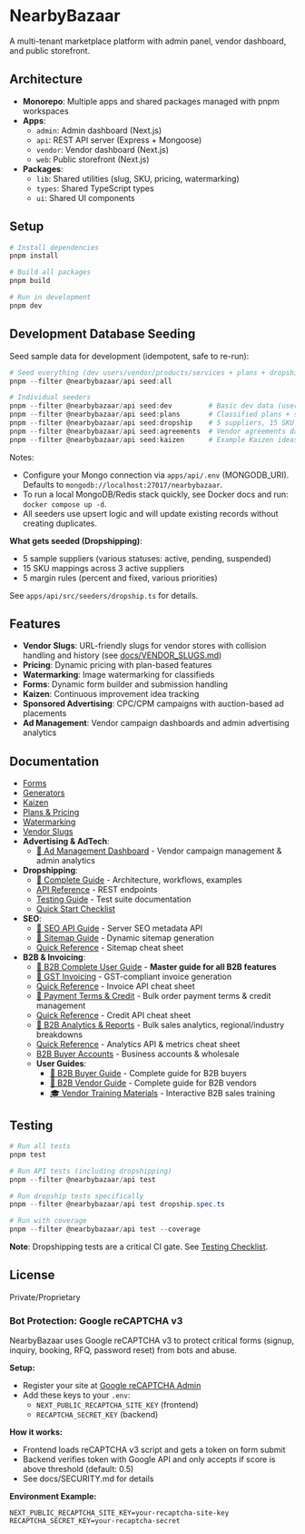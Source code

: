 # NearbyBazaar

A multi-tenant marketplace platform with admin panel, vendor dashboard, and public storefront.

## Architecture
- **Monorepo**: Multiple apps and shared packages managed with pnpm workspaces
- **Apps**:
  - `admin`: Admin dashboard (Next.js)
  - `api`: REST API server (Express + Mongoose)
  - `vendor`: Vendor dashboard (Next.js)
  - `web`: Public storefront (Next.js)
- **Packages**:
  - `lib`: Shared utilities (slug, SKU, pricing, watermarking)
  - `types`: Shared TypeScript types
  - `ui`: Shared UI components

## Setup
```powershell
# Install dependencies
pnpm install

# Build all packages
pnpm build

# Run in development
pnpm dev
```

## Development Database Seeding

Seed sample data for development (idempotent, safe to re-run):

```powershell
# Seed everything (dev users/vendor/products/services + plans + dropship + agreements + optional kaizen)
pnpm --filter @nearbybazaar/api seed:all

# Individual seeders
pnpm --filter @nearbybazaar/api seed:dev         # Basic dev data (users, vendor, 3 products, 1 service)
pnpm --filter @nearbybazaar/api seed:plans       # Classified plans + sample vendor assignment
pnpm --filter @nearbybazaar/api seed:dropship    # 5 suppliers, 15 SKU mappings, 5 margin rules
pnpm --filter @nearbybazaar/api seed:agreements  # Vendor agreements data
pnpm --filter @nearbybazaar/api seed:kaizen      # Example Kaizen ideas/decisions (enable via SEED_KAIZEN_EXAMPLES=true)
```

Notes:
- Configure your Mongo connection via `apps/api/.env` (MONGODB_URI). Defaults to `mongodb://localhost:27017/nearbybazaar`.
- To run a local MongoDB/Redis stack quickly, see Docker docs and run: `docker compose up -d`.
- All seeders use upsert logic and will update existing records without creating duplicates.

**What gets seeded (Dropshipping)**:
- 5 sample suppliers (various statuses: active, pending, suspended)
- 15 SKU mappings across 3 active suppliers
- 5 margin rules (percent and fixed, various priorities)

See `apps/api/src/seeders/dropship.ts` for details.

## Features
- **Vendor Slugs**: URL-friendly slugs for vendor stores with collision handling and history (see [docs/VENDOR_SLUGS.md](./docs/VENDOR_SLUGS.md))
- **Pricing**: Dynamic pricing with plan-based features
- **Watermarking**: Image watermarking for classifieds
- **Forms**: Dynamic form builder and submission handling
- **Kaizen**: Continuous improvement idea tracking
- **Sponsored Advertising**: CPC/CPM campaigns with auction-based ad placements
- **Ad Management**: Vendor campaign dashboards and admin advertising analytics

## Documentation
- [Forms](./docs/FORMS.md)
- [Generators](./docs/GENERATORS.md)
- [Kaizen](./docs/KAIZEN.md)
- [Plans & Pricing](./docs/PLANS.md)
- [Watermarking](./docs/WATERMARKING.md)
- [Vendor Slugs](./docs/VENDOR_SLUGS.md)
- **Advertising & AdTech**:
  - [📘 Ad Management Dashboard](./docs/AD_MANAGEMENT_DASHBOARD.md) - Vendor campaign management & admin analytics
- **Dropshipping**:
  - [📘 Complete Guide](./docs/DROPSHIP.md) - Architecture, workflows, examples
  - [API Reference](./docs/DROPSHIP_API.md) - REST endpoints
  - [Testing Guide](./docs/DROPSHIP_TESTING.md) - Test suite documentation
  - [Quick Start Checklist](./docs/DROPSHIP_TESTING_CHECKLIST.md)
- **SEO**:
  - [📘 SEO API Guide](./docs/SEO_API.md) - Server SEO metadata API
  - [📘 Sitemap Guide](./docs/SITEMAP.md) - Dynamic sitemap generation
  - [Quick Reference](./docs/SITEMAP_QUICK_REFERENCE.md) - Sitemap cheat sheet
- **B2B & Invoicing**:
  - [📘 B2B Complete User Guide](./docs/B2B_USER_GUIDE.md) - **Master guide for all B2B features**
  - [📘 GST Invoicing](./docs/GST_INVOICING.md) - GST-compliant invoice generation
  - [Quick Reference](./docs/GST_INVOICING_QUICK_REFERENCE.md) - Invoice API cheat sheet
  - [📘 Payment Terms & Credit](./docs/PAYMENT_TERMS.md) - Bulk order payment terms & credit management
  - [Quick Reference](./docs/PAYMENT_TERMS_QUICK_REFERENCE.md) - Credit API cheat sheet
  - [📘 B2B Analytics & Reports](./docs/B2B_ANALYTICS.md) - Bulk sales analytics, regional/industry breakdowns
  - [Quick Reference](./docs/B2B_ANALYTICS_QUICK_REFERENCE.md) - Analytics API & metrics cheat sheet
  - [B2B Buyer Accounts](./docs/B2B_BUYER_ACCOUNTS.md) - Business accounts & wholesale
  - **User Guides**:
    - [📘 B2B Buyer Guide](./docs/B2B_BUYER_GUIDE.md) - Complete guide for B2B buyers
    - [📘 B2B Vendor Guide](./docs/B2B_VENDOR_GUIDE.md) - Complete guide for B2B vendors
    - [🎓 Vendor Training Materials](./docs/VENDOR_TRAINING.md) - Interactive B2B sales training

## Testing
```powershell
# Run all tests
pnpm test

# Run API tests (including dropshipping)
pnpm --filter @nearbybazaar/api test

# Run dropship tests specifically
pnpm --filter @nearbybazaar/api test dropship.spec.ts

# Run with coverage
pnpm --filter @nearbybazaar/api test --coverage
```

**Note**: Dropshipping tests are a critical CI gate. See [Testing Checklist](./docs/DROPSHIP_TESTING_CHECKLIST.md).

## License
Private/Proprietary

### Bot Protection: Google reCAPTCHA v3

NearbyBazaar uses Google reCAPTCHA v3 to protect critical forms (signup, inquiry, booking, RFQ, password reset) from bots and abuse.

**Setup:**
- Register your site at [Google reCAPTCHA Admin](https://www.google.com/recaptcha/admin/create)
- Add these keys to your `.env`:
  - `NEXT_PUBLIC_RECAPTCHA_SITE_KEY` (frontend)
  - `RECAPTCHA_SECRET_KEY` (backend)

**How it works:**
- Frontend loads reCAPTCHA v3 script and gets a token on form submit
- Backend verifies token with Google API and only accepts if score is above threshold (default: 0.5)
- See docs/SECURITY.md for details

**Environment Example:**
```env
NEXT_PUBLIC_RECAPTCHA_SITE_KEY=your-recaptcha-site-key
RECAPTCHA_SECRET_KEY=your-recaptcha-secret
```
